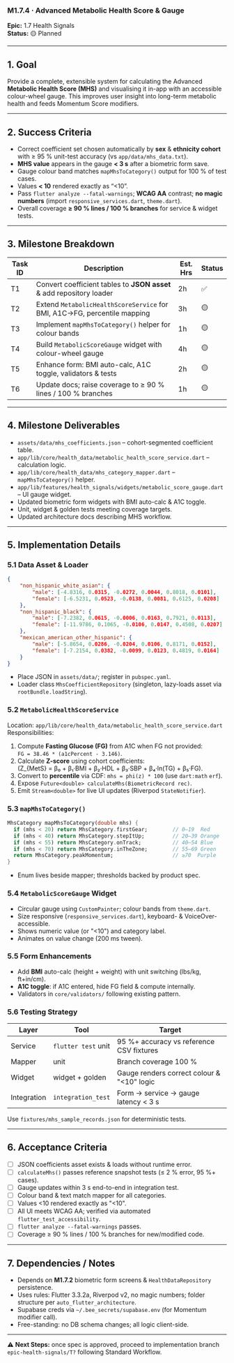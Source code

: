 ### M1.7.4 · Advanced Metabolic Health Score & Gauge

**Epic:** 1.7 Health Signals\
**Status:** 🟡 Planned

---

## 1. Goal

Provide a complete, extensible system for calculating the Advanced **Metabolic
Health Score (MHS)** and visualising it in-app with an accessible colour-wheel
gauge. This improves user insight into long-term metabolic health and feeds
Momentum Score modifiers.

---

## 2. Success Criteria

- Correct coefficient set chosen automatically by **sex** & **ethnicity cohort**
  with ≥ 95 % unit-test accuracy (vs `app/data/mhs_data.txt`).
- **MHS value** appears in the gauge **< 3 s** after a biometric form save.
- Gauge colour band matches `mapMhsToCategory()` output for 100 % of test cases.
- Values **< 10** rendered exactly as “<10”.
- Pass `flutter analyze --fatal-warnings`; **WCAG AA** contrast; **no magic
  numbers** (import `responsive_services.dart`, `theme.dart`).
- Overall coverage **≥ 90 % lines / 100 % branches** for service & widget tests.

---

## 3. Milestone Breakdown

| Task ID | Description                                                              | Est. Hrs | Status |
| ------- | ------------------------------------------------------------------------ | -------- | ------ |
| T1      | Convert coefficient tables to **JSON asset** & add repository loader     | 2h       | ✅     |
| T2      | Extend `MetabolicHealthScoreService` for BMI, A1C→FG, percentile mapping | 3h       | 🟡     |
| T3      | Implement `mapMhsToCategory()` helper for colour bands                   | 1h       | 🟡     |
| T4      | Build `MetabolicScoreGauge` widget with colour-wheel gauge               | 4h       | 🟡     |
| T5      | Enhance form: BMI auto-calc, A1C toggle, validators & tests              | 2h       | 🟡     |
| T6      | Update docs; raise coverage to ≥ 90 % lines / 100 % branches             | 1h       | 🟡     |

---

## 4. Milestone Deliverables

- `assets/data/mhs_coefficients.json` – cohort-segmented coefficient table.
- `app/lib/core/health_data/metabolic_health_score_service.dart` – calculation
  logic.
- `app/lib/core/health_data/mhs_category_mapper.dart` – `mapMhsToCategory()`
  helper.
- `app/lib/features/health_signals/widgets/metabolic_score_gauge.dart` – UI
  gauge widget.
- Updated biometric form widgets with BMI auto-calc & A1C toggle.
- Unit, widget & golden tests meeting coverage targets.
- Updated architecture docs describing MHS workflow.

---

## 5. Implementation Details

### 5.1 Data Asset & Loader

```json
{
    "non_hispanic_white_asian": {
        "male": [-4.8316, 0.0315, -0.0272, 0.0044, 0.8018, 0.0101],
        "female": [-6.5231, 0.0523, -0.0138, 0.0081, 0.6125, 0.0208]
    },
    "non_hispanic_black": {
        "male": [-7.2382, 0.0615, -0.0006, 0.0163, 0.7921, 0.0113],
        "female": [-11.9786, 0.1065, -0.0106, 0.0147, 0.4508, 0.0207]
    },
    "mexican_american_other_hispanic": {
        "male": [-5.8654, 0.0286, -0.0204, 0.0106, 0.8171, 0.0152],
        "female": [-7.2154, 0.0382, -0.0099, 0.0123, 0.4819, 0.0164]
    }
}
```

- Place JSON in `assets/data/`; register in `pubspec.yaml`.
- Loader class `MhsCoefficientRepository` (singleton, lazy-loads asset via
  `rootBundle.loadString`).

### 5.2 `MetabolicHealthScoreService`

Location: `app/lib/core/health_data/metabolic_health_score_service.dart`
Responsibilities:

1. Compute **Fasting Glucose (FG)** from A1C when FG not provided:\
   `FG = 38.46 * (a1cPercent - 3.146)`.
2. Calculate **Z-score** using cohort coefficients:\
   \(Z_{MetS} = β₀ + β₁·BMI + β₂·HDL + β₃·SBP + β₄·ln(TG) + β₅·FG\).
3. Convert to **percentile** via CDF: `mhs = phi(z) * 100` (use `dart:math`
   `erf`).
4. Expose `Future<double> calculateMhs(BiometricRecord rec)`.
5. Emit `Stream<double>` for live UI updates (Riverpod `StateNotifier`).

### 5.3 `mapMhsToCategory()`

```dart
MhsCategory mapMhsToCategory(double mhs) {
  if (mhs < 20) return MhsCategory.firstGear;        // 0–19  Red
  if (mhs < 40) return MhsCategory.stepItUp;         // 20–39 Orange
  if (mhs < 55) return MhsCategory.onTrack;          // 40–54 Blue
  if (mhs < 70) return MhsCategory.inTheZone;        // 55–69 Green
  return MhsCategory.peakMomentum;                   // ≥70  Purple
}
```

- Enum lives beside mapper; thresholds backed by product spec.

### 5.4 `MetabolicScoreGauge` Widget

- Circular gauge using `CustomPainter`; colour bands from `theme.dart`.
- Size responsive (`responsive_services.dart`), keyboard- &
  VoiceOver-accessible.
- Shows numeric value (or "<10") and category label.
- Animates on value change (200 ms tween).

### 5.5 Form Enhancements

- Add **BMI** auto-calc (height + weight) with unit switching (lbs/kg,
  ft+in/cm).
- **A1C toggle**: if A1C entered, hide FG field & compute internally.
- Validators in `core/validators/` following existing pattern.

### 5.6 Testing Strategy

| Layer       | Tool                | Target                                     |
| ----------- | ------------------- | ------------------------------------------ |
| Service     | `flutter test` unit | 95 %+ accuracy vs reference CSV fixtures   |
| Mapper      | unit                | Branch coverage 100 %                      |
| Widget      | widget + golden     | Gauge renders correct colour & "<10" logic |
| Integration | `integration_test`  | Form → service → gauge latency < 3 s       |

Use `fixtures/mhs_sample_records.json` for deterministic tests.

---

## 6. Acceptance Criteria

- [ ] JSON coefficients asset exists & loads without runtime error.
- [ ] `calculateMhs()` passes reference snapshot tests (≤ 2 % error, 95 %+
      cases).
- [ ] Gauge updates within 3 s end-to-end in integration test.
- [ ] Colour band & text match mapper for all categories.
- [ ] Values <10 rendered exactly as "<10".
- [ ] All UI meets WCAG AA; verified via automated `flutter_test_accessibility`.
- [ ] `flutter analyze --fatal-warnings` passes.
- [ ] Coverage ≥ 90 % lines / 100 % branches for new/modified code.

---

## 7. Dependencies / Notes

- Depends on **M1.7.2** biometric form screens & `HealthDataRepository`
  persistence.
- Uses rules: Flutter 3.3.2a, Riverpod v2, no magic numbers; folder structure
  per `auto_flutter_architecture`.
- Supabase creds via `~/.bee_secrets/supabase.env` (for Momentum modifier call).
- Free-standing: no DB schema changes; all logic client-side.

---

⚠️ **Next Steps:** once spec is approved, proceed to implementation branch
`epic-health-signals/T?` following Standard Workflow.

